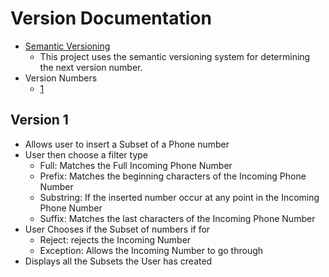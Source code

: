 # Version Documentation
* [Semantic Versioning](https://semver.org/)
  * This project uses the semantic versioning system for determining the next version number.
* Version Numbers
  * [1](#version-1)

## Version 1
* Allows user to insert a Subset of a Phone number
* User then choose a filter type
  * Full: Matches the Full Incoming Phone Number
  * Prefix: Matches the beginning characters of the Incoming Phone Number
  * Substring: If the inserted number occur at any point in the Incoming Phone Number
  * Suffix: Matches the last characters of the Incoming Phone Number
* User Chooses if the Subset of numbers if for
  * Reject: rejects the Incoming Number
  * Exception: Allows the Incoming Number to go through
* Displays all the Subsets the User has created
